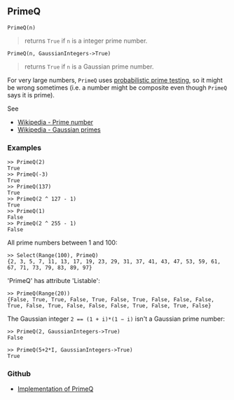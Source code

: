 ## PrimeQ

```
PrimeQ(n)
```

> returns `True` if `n` is a integer prime number.   
  
```
PrimeQ(n, GaussianIntegers->True)
```

> returns `True` if `n` is a Gaussian prime number.  

For very large numbers, `PrimeQ` uses [probabilistic prime testing](https://en.wikipedia.org/wiki/Prime_number#Primality_testing_versus_primality_proving), so it might be wrong sometimes (i.e. a number might be composite even though `PrimeQ` says it is prime).

See
* [Wikipedia - Prime number](https://en.wikipedia.org/wiki/Prime_number)
* [Wikipedia - Gaussian primes](https://en.wikipedia.org/wiki/Gaussian_integer#Gaussian_primes)

### Examples

```
>> PrimeQ(2)   
True   
>> PrimeQ(-3)   
True   
>> PrimeQ(137)   
True   
>> PrimeQ(2 ^ 127 - 1)   
True   
>> PrimeQ(1)   
False   
>> PrimeQ(2 ^ 255 - 1)   
False   
```

All prime numbers between 1 and 100:
   
```
>> Select(Range(100), PrimeQ)   
{2, 3, 5, 7, 11, 13, 17, 19, 23, 29, 31, 37, 41, 43, 47, 53, 59, 61, 67, 71, 73, 79, 83, 89, 97}   
```

'PrimeQ' has attribute 'Listable': 

```
>> PrimeQ(Range(20))   
{False, True, True, False, True, False, True, False, False, False, True, False, True, False, False, False, True, False, True, False}   
```

The Gaussian integer `2 == (1 + i)*(1 − i)`  isn't a Gaussian prime number:

```
>> PrimeQ(2, GaussianIntegers->True)
False

>> PrimeQ(5+2*I, GaussianIntegers->True)
True
```

### Github

* [Implementation of PrimeQ](https://github.com/axkr/symja_android_library/blob/master/symja_android_library/matheclipse-core/src/main/java/org/matheclipse/core/builtin/PredicateQ.java#L1027) 
